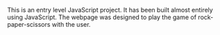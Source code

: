 This is an entry level JavaScript project. It has been built 
almost entirely using JavaScript. The webpage was designed to play
the game of rock-paper-scissors with the user.